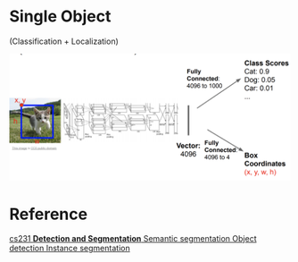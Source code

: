 # Single Object

(Classification + Localization)

![objectdetectionsingleobject](../../img/CV/objectdetectionsingleobject.png)















































# Reference 

[cs231 **Detection and Segmentation** Semantic segmentation Object detection Instance segmentation](http://cs231n.stanford.edu/slides/2020/lecture_12.pdf)

